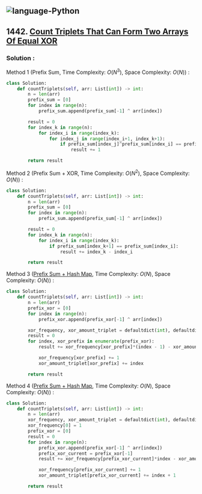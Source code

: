 ![language-Python](https://img.shields.io/badge/Python-ffd43b?style=for-the-badge&logo=PYTHON)
---

## 1442. [Count Triplets That Can Form Two Arrays Of Equal XOR](https://leetcode.com/problems/count-triplets-that-can-form-two-arrays-of-equal-xor)

### Solution :

Method 1 (Prefix Sum, Time Complexity: $O(N^3)$, Space Complexity: $O(N)$) :
```python
class Solution:
    def countTriplets(self, arr: List[int]) -> int:
        n = len(arr)
        prefix_sum = [0]
        for index in range(n):
            prefix_sum.append(prefix_sum[-1] ^ arr[index])

        result = 0
        for index_k in range(n):
            for index_i in range(index_k):
                for index_j in range(index_i+1, index_k+1):
                    if prefix_sum[index_j]^prefix_sum[index_i] == prefix_sum[index_k+1]^prefix_sum[index_j]:
                        result += 1

        return result
```

Method 2 (Prefix Sum + XOR, Time Complexity: $O(N^2)$, Space Complexity: $O(N)$) :
```python
class Solution:
    def countTriplets(self, arr: List[int]) -> int:
        n = len(arr)
        prefix_sum = [0]
        for index in range(n):
            prefix_sum.append(prefix_sum[-1] ^ arr[index])

        result = 0
        for index_k in range(n):
            for index_i in range(index_k):
                if prefix_sum[index_k+1] == prefix_sum[index_i]:
                    result += index_k - index_i

        return result
```

Method 3 ([Prefix Sum + Hash Map](https://leetcode.com/problems/count-triplets-that-can-form-two-arrays-of-equal-xor/editorial), Time Complexity: $O(N)$, Space Complexity: $O(N)$) :
```python
class Solution:
    def countTriplets(self, arr: List[int]) -> int:
        n = len(arr)
        prefix_xor = [0]
        for index in range(n):
            prefix_xor.append(prefix_xor[-1] ^ arr[index])

        xor_frequency, xor_amount_triplet = defaultdict(int), defaultdict(int)
        result = 0
        for index, xor_prefix in enumerate(prefix_xor):
            result += xor_frequency[xor_prefix]*(index - 1) - xor_amount_triplet[xor_prefix]

            xor_frequency[xor_prefix] += 1
            xor_amount_triplet[xor_prefix] += index

        return result
```

Method 4 ([Prefix Sum + Hash Map](https://leetcode.com/problems/count-triplets-that-can-form-two-arrays-of-equal-xor/editorial), Time Complexity: $O(N)$, Space Complexity: $O(N)$) :
```python
class Solution:
    def countTriplets(self, arr: List[int]) -> int:
        n = len(arr)
        xor_frequency, xor_amount_triplet = defaultdict(int), defaultdict(int)
        xor_frequency[0] = 1
        prefix_xor = [0]
        result = 0
        for index in range(n):
            prefix_xor.append(prefix_xor[-1] ^ arr[index])
            prefix_xor_current = prefix_xor[-1]
            result += xor_frequency[prefix_xor_current]*index - xor_amount_triplet[prefix_xor_current]

            xor_frequency[prefix_xor_current] += 1
            xor_amount_triplet[prefix_xor_current] += index + 1

        return result
```
